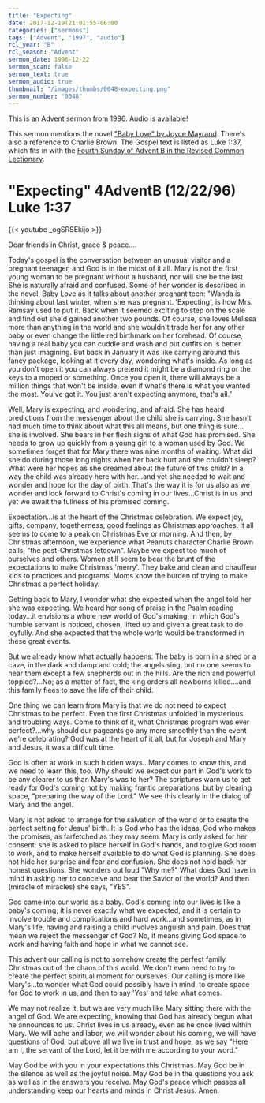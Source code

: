 ```yaml
---
title: "Expecting"
date: 2017-12-19T21:01:55-06:00
categories: ["sermons"]
tags: ["Advent", "1997", "audio"]
rcl_year: "B"
rcl_season: "Advent"
sermon_date: 1996-12-22
sermon_scan: false
sermon_text: true
sermon_audio: true
thumbnail: "/images/thumbs/0048-expecting.png"
sermon_number: "0048"
---
```

This is an Advent sermon from 1996. Audio is available!

<!--more-->

This sermon mentions the novel ["Baby Love" by Joyce Mayrand](https://www.goodreads.com/book/show/1026629.Baby_Love). There's also a reference to Charlie Brown. The Gospel text is listed as Luke 1:37, which fits in with the [Fourth Sunday of Advent B in the Revised Common Lectionary](https://lectionary.library.vanderbilt.edu/texts.php?id=51).

# **"Expecting" 4AdventB (12/22/96) Luke 1:37**

{{< youtube _ogSRSEkijo >}}

Dear friends in Christ, grace & peace....

Today's gospel is the conversation between an unusual visitor and a pregnant teenager, and God is in the midst of it all. Mary is not the first young woman to be pregnant without a husband, nor will she be the last. She is naturally afraid and confused. Some of her wonder is described in the novel, Baby Love as it talks about another pregnant teen: "Wanda is thinking about last winter, when she was pregnant. 'Expecting', is how Mrs. Ramsay used to put it. Back when it seemed exciting to step on the scale and find out she'd gained another two pounds. Of course, she loves Melissa more than anything in the world and she wouldn't trade her for any other baby or even change the little red birthmark on her forehead. Of course, having a real baby you can cuddle and wash and put outfits on is better than just imagining. But back in January it was like carrying around this fancy package, looking at it every day, wondering what's inside. As long as you don't open it you can always pretend it might be a diamond ring or the keys to a moped or something. Once you open it, there will always be a million things that won't be inside, even if what's there is what you wanted the most. You've got it. You just aren't expecting anymore, that's all."

Well, Mary is expecting, and wondering, and afraid. She has heard predictions from the messenger about the child she is carrying. She hasn't had much time to think about what this all means, but one thing is sure... she is involved. She bears in her flesh signs of what God has promised. She needs to grow up quickly from a young girl to a woman used by God. We sometimes forget that for Mary there was nine months of waiting. What did she do during those long nights when her back hurt and she couldn't sleep? What were her hopes as she dreamed about the future of this child? In a way the child was already here with her...and yet she needed to wait and wonder and hope for the day of birth. That's the way it is for us also as we wonder and look forward to Christ's coming in our lives...Christ is in us and yet we await the fullness of his promised coming.

Expectation...is at the heart of the Christmas celebration. We expect joy, gifts, company, togetherness, good feelings as Christmas approaches. It all seems to come to a peak on Christmas Eve or morning. And then, by Christmas afternoon, we experience what Peanuts character Charlie Brown calls, "the post-Christmas letdown". Maybe we expect too much of ourselves and others. Women still seem to bear the brunt of the expectations to make Christmas 'merry'. They bake and clean and chauffeur kids to practices and programs. Moms know the burden of trying to make Christmas a perfect holiday.

Getting back to Mary, I wonder what she expected when the angel told her she was expecting. We heard her song of praise in the Psalm reading today...it envisions a whole new world of God's making, in which God's humble servant is noticed, chosen, lifted up and given a great task to do joyfully. And she expected that the whole world would be transformed in these great events.

But we already know what actually happens: The baby is born in a shed or a cave, in the dark and damp and cold; the angels sing, but no one seems to hear them except a few shepherds out in the hills. Are the rich and powerful toppled?...No; as a matter of fact, the king orders all newborns killed....and this family flees to save the life of their child.

One thing we can learn from Mary is that we do not need to expect Christmas to be perfect. Even the first Christmas unfolded in mysterious and troubling ways. Come to think of it, what Christmas program was ever perfect?...why should our pageants go any more smoothly than the event we're celebrating? God was at the heart of it all, but for Joseph and Mary and Jesus, it was a difficult time.

God is often at work in such hidden ways...Mary comes to know this, and we need to learn this, too. Why should we expect our part in God's work to be any clearer to us than Mary's was to her? The scriptures warn us to get ready for God's coming not by making frantic preparations, but by clearing space, "preparing the way of the Lord." We see this clearly in the dialog of Mary and the angel.

Mary is not asked to arrange for the salvation of the world or to create the perfect setting for Jesus' birth. It is God who has the ideas, God who makes the promises, as farfetched as they may seem. Mary is only asked for her consent: she is asked to place herself in God's hands, and to give God room to work, and to make herself available to do what God is planning. She does not hide her surprise and fear and confusion. She does not hold back her honest questions. She wonders out loud "Why me?" What does God have in mind in asking her to conceive and bear the Savior of the world? And then (miracle of miracles) she says, "YES".

God came into our world as a baby. God's coming into our lives is like a baby's coming; it is never exactly what we expected, and it is certain to involve trouble and complications and hard work...and sometimes, as in Mary's life, having and raising a child involves anguish and pain. Does that mean we reject the messenger of God? No, it means giving God space to work and having faith and hope in what we cannot see.

This advent our calling is not to somehow create the perfect family Christmas out of the chaos of this world. We don't even need to try to create the perfect spiritual moment for ourselves. Our calling is more like Mary's...to wonder what God could possibly have in mind, to create space for God to work in us, and then to say 'Yes' and take what comes.

We may not realize it, but we are very much like Mary sitting there with the angel of God. We are expecting, knowing that God has already begun what he announces to us. Christ lives in us already, even as he once lived within Mary. We will ache and labor, we will wonder about his coming, we will have questions of God, but above all we live in trust and hope, as we say "Here am I, the servant of the Lord, let it be with me according to your word."

May God be with you in your expectations this Christmas. May God be in the silence as well as the joyful noise. May God be in the questions you ask as well as in the answers you receive. May God's peace which passes all understanding keep our hearts and minds in Christ Jesus. Amen.